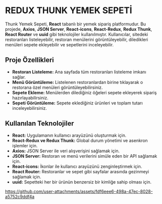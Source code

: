 
# REDUX THUNK YEMEK SEPETİ

Thunk Yemek Sepeti, **React** tabanlı bir yemek sipariş platformudur. Bu projede, **Axios**, **JSON Server**, **React-icons**, **React-Redux**, **Redux Thunk**, **React Router** ve **uuid** gibi teknolojiler kullanılmıştır. Kullanıcılar, sitedeki restoranları listeleyebilir, restoran menülerini görüntüleyebilir, diledikleri menüleri sepete ekleyebilir ve sepetlerini inceleyebilir.

## Proje Özellikleri

- **Restoran Listeleme:** Ana sayfada tüm restoranları listeleme imkanı sağlar.
- **Menü Görüntüleme:** Listelenen restoranlardan birine tıklayarak o restorana özel menüleri görüntüleyebilirsiniz.
- **Sepete Ekleme:** Menülerden dilediğiniz öğeleri sepete ekleyerek sipariş hazırlayabilirsiniz.
- **Sepeti Görüntüleme:** Sepete eklediğiniz ürünleri ve toplam tutarı inceleyebilirsiniz.

## Kullanılan Teknolojiler

- **React:** Uygulamanın kullanıcı arayüzünü oluşturmak için.
- **React-Redux ve Redux Thunk:** Global durum yönetimi ve asenkron işlemler için.
- **Axios:** JSON Server ile veri alışverişini sağlamak için.
- **JSON Server:** Restoran ve menü verilerini simüle eden bir API sağlamak için.
- **React-icons:** İkonlar ile kullanıcı arayüzünü zenginleştirmek için.
- **React Router:** Restoranlar ve sepet gibi sayfalar arasında gezinmeyi sağlamak için.
- **uuid:** Sepetteki her bir ürünün benzersiz bir kimliğe sahip olması için.
  

https://github.com/user-attachments/assets/fdf6eee6-498a-47ec-8028-a5752c9ddf4a

